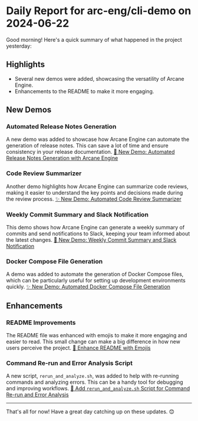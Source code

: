 # Daily Report for arc-eng/cli-demo on 2024-06-22

Good morning! Here's a quick summary of what happened in the project yesterday:

## Highlights
- Several new demos were added, showcasing the versatility of Arcane Engine.
- Enhancements to the README to make it more engaging.

## New Demos
### Automated Release Notes Generation
A new demo was added to showcase how Arcane Engine can automate the generation of release notes. This can save a lot of time and ensure consistency in your release documentation.
[🚀 New Demo: Automated Release Notes Generation with Arcane Engine](https://github.com/arc-eng/cli-demo/pull/32)

### Code Review Summarizer
Another demo highlights how Arcane Engine can summarize code reviews, making it easier to understand the key points and decisions made during the review process.
[✨ New Demo: Automated Code Review Summarizer](https://github.com/arc-eng/cli-demo/pull/31)

### Weekly Commit Summary and Slack Notification
This demo shows how Arcane Engine can generate a weekly summary of commits and send notifications to Slack, keeping your team informed about the latest changes.
[🚀 New Demo: Weekly Commit Summary and Slack Notification](https://github.com/arc-eng/cli-demo/pull/30)

### Docker Compose File Generation
A demo was added to automate the generation of Docker Compose files, which can be particularly useful for setting up development environments quickly.
[✨ New Demo: Automated Docker Compose File Generation](https://github.com/arc-eng/cli-demo/issues/29)

## Enhancements
### README Improvements
The README file was enhanced with emojis to make it more engaging and easier to read. This small change can make a big difference in how new users perceive the project.
[🎨 Enhance README with Emojis](https://github.com/arc-eng/cli-demo/pull/33)

### Command Re-run and Error Analysis Script
A new script, `rerun_and_analyze.sh`, was added to help with re-running commands and analyzing errors. This can be a handy tool for debugging and improving workflows.
[🚀 Add `rerun_and_analyze.sh` Script for Command Re-run and Error Analysis](https://github.com/arc-eng/cli-demo/pull/34)

---

That's all for now! Have a great day catching up on these updates. 😊